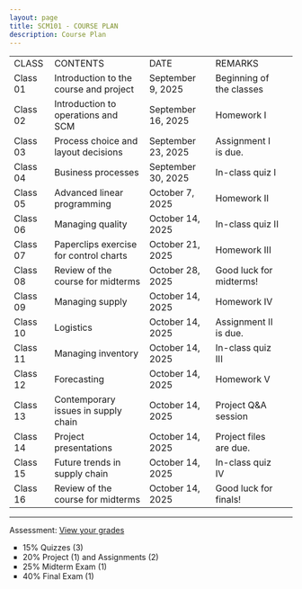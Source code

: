 ```yaml
---
layout: page
title: SCM101 - COURSE PLAN
description: Course Plan
---
```


<table>
  <tr>
    <td>CLASS</td>
    <td>CONTENTS</td>
    <td>DATE</td>
    <td>REMARKS</td>
  </tr>
  <tr>
    <td>Class 01</td>
    <td>Introduction to the course and project</td>
    <td>September 9, 2025</td>
    <td>Beginning of the classes</td>
  </tr>
  <tr>
    <td>Class 02</td>
    <td>Introduction to operations and SCM</td>
    <td>September 16, 2025</td>
    <td>Homework I</td>
    <td></td>
  </tr>
  <tr>
    <td>Class 03</td>
    <td>Process choice and layout decisions </td>
    <td>September 23, 2025</td>
    <td>Assignment I is due.</td>
  </tr>
  <tr>
    <td>Class 04</td>
    <td>Business processes</td>
    <td>September 30, 2025 	</td>
    <td>In-class quiz I</td>
  </tr>
  <tr>
    <td>Class 05</td>
    <td>Advanced linear programming</td>
    <td>October 7, 2025</td>
    <td>Homework II</td>
    <td></td>
  </tr>
  <tr>
    <td>Class 06</td>
    <td>Managing quality</td>
    <td>October 14, 2025</td>
    <td>In-class quiz II</td>
  </tr>
  <tr>
    <td>Class 07</td>
    <td>Paperclips exercise for control charts</td>
    <td>October 21, 2025</td>
    <td>Homework III</td>
  </tr>
  <tr>
    <td>Class 08</td>
    <td>Review of the course for midterms</td>
    <td>October 28, 2025</td>
    <td>Good luck for midterms!</td>
  </tr>
  <tr>
    <td>Class 09</td>
    <td>Managing supply</td>
    <td>October 14, 2025</td>
    <td>Homework IV</td>
  </tr>
  <tr>
    <td>Class 10</td>
    <td>Logistics</td>
    <td>October 14, 2025</td>
    <td>Assignment II is due.</td>
  </tr>
  <tr>
    <td>Class 11</td>
    <td>Managing inventory</td>
    <td>October 14, 2025</td>
    <td>In-class quiz III</td>
  </tr>
  <tr>
    <td>Class 12</td>
    <td>Forecasting</td>
    <td>October 14, 2025</td>
    <td>Homework V</td>
  </tr>
  <tr>
    <td>Class 13</td>
    <td>Contemporary issues in supply chain</td>
    <td>October 14, 2025</td>
    <td>Project Q&A session</td>
  </tr>
  <tr>
    <td>Class 14</td>
    <td>Project presentations</td>
    <td>October 14, 2025</td>
    <td>Project files are due.</td>
  </tr>
  <tr>
    <td>Class 15</td>
    <td>Future trends in supply chain</td>
    <td>October 14, 2025</td>
    <td>In-class quiz IV</td>
  </tr>
  <tr>
    <td>Class 16</td>
    <td>Review of the course for midterms</td>
    <td>October 14, 2025</td>
    <td>Good luck for finals!</td>
  </tr>
</table>

<hr class="solid">

Assessment: <a href="https://drive.google.com/file/d/1YWr3qShbdJbqh1If-Z6Xn-qx8c_8h6Cl)">View your grades</a>
  <ul style="list-style-type:square;">
   <li>15% Quizzes (3)</li>
   <li>20% Project (1) and Assignments (2)</li>
   <li>25% Midterm Exam (1)</li>
   <li>40% Final Exam (1)</li>
  </ul>

